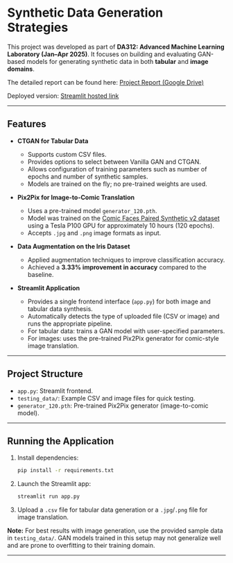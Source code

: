 # Synthetic Data Generation Strategies

This project was developed as part of **DA312: Advanced Machine Learning Laboratory (Jan–Apr 2025)**.
It focuses on building and evaluating GAN-based models for generating synthetic data in both **tabular** and **image domains**.

The detailed report can be found here:
[Project Report (Google Drive)](https://drive.google.com/file/d/1Y6Hx2FJsqoxIJaOXLrbAghCdvE5GtLds/view)

Deployed version:
[Streamlit hosted link](https://data-gen-strategies.streamlit.app/)

---

## Features

* **CTGAN for Tabular Data**

  * Supports custom CSV files.
  * Provides options to select between Vanilla GAN and CTGAN.
  * Allows configuration of training parameters such as number of epochs and number of synthetic samples.
  * Models are trained on the fly; no pre-trained weights are used.

* **Pix2Pix for Image-to-Comic Translation**

  * Uses a pre-trained model `generator_120.pth`.
  * Model was trained on the [Comic Faces Paired Synthetic v2 dataset](https://www.kaggle.com/datasets/defileroff/comic-faces-paired-synthetic-v2) using a Tesla P100 GPU for approximately 10 hours (120 epochs).
  * Accepts `.jpg` and `.png` image formats as input.

* **Data Augmentation on the Iris Dataset**

  * Applied augmentation techniques to improve classification accuracy.
  * Achieved a **3.33% improvement in accuracy** compared to the baseline.

* **Streamlit Application**

  * Provides a single frontend interface (`app.py`) for both image and tabular data synthesis.
  * Automatically detects the type of uploaded file (CSV or image) and runs the appropriate pipeline.
  * For tabular data: trains a GAN model with user-specified parameters.
  * For images: uses the pre-trained Pix2Pix generator for comic-style image translation.

---

## Project Structure

* `app.py`: Streamlit frontend.
* `testing_data/`: Example CSV and image files for quick testing.
* `generator_120.pth`: Pre-trained Pix2Pix generator (image-to-comic model).

---

## Running the Application

1. Install dependencies:

   ```bash
   pip install -r requirements.txt
   ```
2. Launch the Streamlit app:

   ```bash
   streamlit run app.py
   ```
3. Upload a `.csv` file for tabular data generation or a `.jpg`/`.png` file for image translation.

**Note:** For best results with image generation, use the provided sample data in `testing_data/`. GAN models trained in this setup may not generalize well and are prone to overfitting to their training domain.

---

